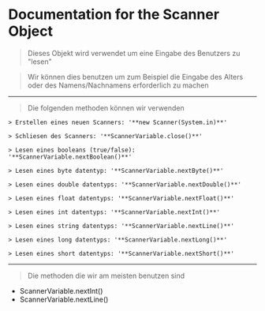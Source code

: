# Documentation for the Scanner Object

> Dieses Objekt wird verwendet um eine Eingabe des Benutzers zu "lesen"

> Wir können dies benutzen um zum Beispiel die Eingabe des Alters oder des Namens/Nachnamens erforderlich zu machen

***

> Die folgenden methoden können wir verwenden

```
> Erstellen eines neuen Scanners: '**new Scanner(System.in)**'

> Schliesen des Scanners: '**ScannerVariable.close()**'

> Lesen eines booleans (true/false): '**ScannerVariable.nextBoolean()**'

> Lesen eines byte datentyp: '**ScannerVariable.nextByte()**'

> Lesen eines double datentyps: '**ScannerVariable.nextDouble()**'

> Lesen eines float datentyps: '**ScannerVariable.nextFloat()**'

> Lesen eines int datentyps: '**ScannerVariable.nextInt()**'

> Lesen eines string datentyps: '**ScannerVariable.nextLine()**'

> Lesen eines long datentyps: '**ScannerVariable.nextLong()**'

> Lesen eines short datentyps: '**ScannerVariable.nextShort()**'
```

***

> Die methoden die wir am meisten benutzen sind
+ ScannerVariable.nextInt()
+ ScannerVariable.nextLine()